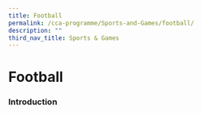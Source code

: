 ```yaml
---
title: Football
permalink: /cca-programme/Sports-and-Games/football/
description: ""
third_nav_title: Sports & Games
---
```

# Football

### Introduction

